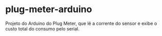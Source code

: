 # plug-meter-arduino

Projeto do Arduino do Plug Meter, que lê a corrente do sensor e exibe o custo total do consumo pelo serial.
